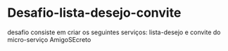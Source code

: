 # Desafio-lista-desejo-convite
 desafio consiste em criar os seguintes serviços: lista-desejo e convite   do micro-serviço AmigoSEcreto 

